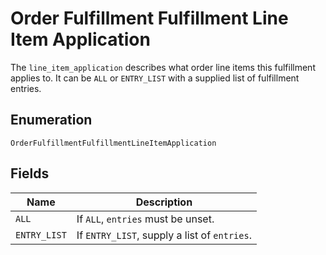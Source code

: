 
# Order Fulfillment Fulfillment Line Item Application

The `line_item_application` describes what order line items this fulfillment applies
to. It can be `ALL` or `ENTRY_LIST` with a supplied list of fulfillment entries.

## Enumeration

`OrderFulfillmentFulfillmentLineItemApplication`

## Fields

| Name | Description |
|  --- | --- |
| `ALL` | If `ALL`, `entries` must be unset. |
| `ENTRY_LIST` | If `ENTRY_LIST`, supply a list of `entries`. |

